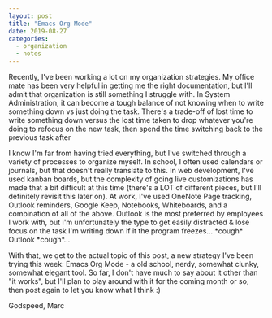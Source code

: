 ```yaml
---
layout: post
title: "Emacs Org Mode"
date: 2019-08-27
categories: 
  - organization
  - notes
---
```


<p> Recently, I've been working a lot on my organization strategies. My office mate has been very helpful in getting me the right documentation, but I'll admit that organization is still something I struggle with. In System Administration, it can become a tough balance of not knowing when to write something down vs just doing the task. There's a trade-off of lost time to write something down versus the lost time taken to drop whatever you're doing to refocus on the new task, then spend the time switching back to the previous task after</p>

<p> I know I'm far from having tried everything, but I've switched through a variety of processes to organize myself. In school, I often used calendars or journals, but that doesn't really translate to this. In web development, I've used kanban boards, but the complexity of going live customizations has made that a bit difficult at this time (there's a LOT of different pieces, but I'll definitely revisit this later on).
 At work, I've used OneNote Page tracking, Outlook reminders, Google Keep, Notebooks, Whiteboards, and a combination of all of the above. Outlook is the most preferred by employees I work with, but I'm unfortunately the type to get easily distracted & lose focus on the task I'm writing down if it the program freezes... *cough* Outlook *cough*...</p>

<p> With that, we get to the actual topic of this post, a new strategy I've been trying this week: Emacs Org Mode - a old school, nerdy, somewhat clunky, somewhat elegant tool. So far, I don't have much to say about it other than "it works", but I'll plan to play around with it for the coming month or so, then post again to let you know what I think :)</p>

Godspeed,
Marc 


